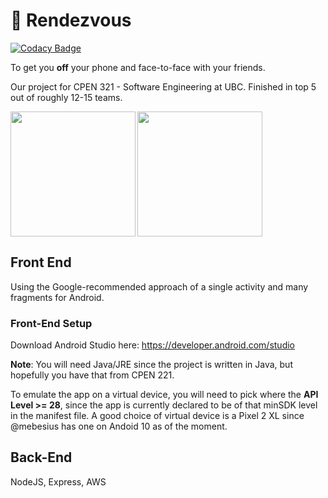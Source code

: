 # :tokyo_tower: Rendezvous

[![Codacy Badge](https://api.codacy.com/project/badge/Grade/8bead3d04a3a4acc937687e3026177c2)](https://www.codacy.com?utm_source=github.com&amp;utm_medium=referral&amp;utm_content=mebesius/rendezvous&amp;utm_campaign=Badge_Grade)

To get you **off** your phone and face-to-face with your friends. 

Our project for CPEN 321 - Software Engineering at UBC. Finished in top 5 out of roughly 12-15 teams.

<img src="https://github.com/mebesius/rendezvous/blob/master/screenshots/login-register.png" width=200 align=left>
<img src="https://github.com/mebesius/rendezvous/blob/master/screenshots/activity-finder.png" width=200 align=left/>

## Front End

Using the Google-recommended approach of a single activity and many fragments for Android.

### Front-End Setup

Download Android Studio here: <https://developer.android.com/studio>    

**Note**: You will need Java/JRE since the project is written in Java, but hopefully you have that from CPEN 221.  

To emulate the app on a virtual device, you will need to pick where the **API Level >= 28**, since the app is currently declared to be of that minSDK level in the manifest file. A good choice of virtual device is a Pixel 2 XL since @mebesius has one on Andoid 10 as of the moment.  

## Back-End

NodeJS, Express, AWS
